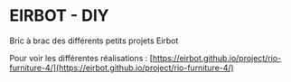 # EIRBOT - DIY 

Bric à brac des différents petits projets Eirbot 

Pour voir les différentes réalisations : [https://eirbot.github.io/project/rio-furniture-4/](https://eirbot.github.io/project/rio-furniture-4/)

